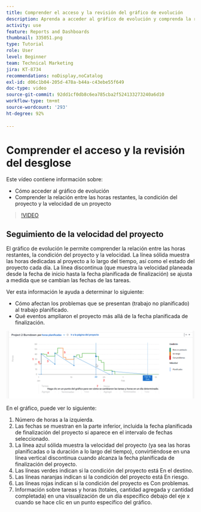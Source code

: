 ```yaml
---
title: Comprender el acceso y la revisión del gráfico de evolución
description: Aprenda a acceder al gráfico de evolución y comprenda la relación entre las horas restantes, las condiciones del proyecto y la velocidad del proyecto en [!UICONTROL análisis mejorado].
activity: use
feature: Reports and Dashboards
thumbnail: 335051.png
type: Tutorial
role: User
level: Beginner
team: Technical Marketing
jira: KT-8734
recommendations: noDisplay,noCatalog
exl-id: d06c1b04-205d-478a-b44a-c43ebe55f649
doc-type: video
source-git-commit: 92dd1cf0db8c6ea785cba2f524133273240a6d10
workflow-type: tm+mt
source-wordcount: '293'
ht-degree: 92%

---
```


# Comprender el acceso y la revisión del desglose

Este vídeo contiene información sobre:

* Cómo acceder al gráfico de evolución
* Comprender la relación entre las horas restantes, la condición del proyecto y la velocidad de un proyecto

>[!VIDEO](https://video.tv.adobe.com/v/335051/?quality=12&learn=on)

## Seguimiento de la velocidad del proyecto

El gráfico de evolución le permite comprender la relación entre las horas restantes, la condición del proyecto y la velocidad. La línea sólida muestra las horas dedicadas al proyecto a lo largo del tiempo, así como el estado del proyecto cada día. La línea discontinua (que muestra la velocidad planeada desde la fecha de inicio hasta la fecha planificada de finalización) se ajusta a medida que se cambian las fechas de las tareas.

Ver esta información le ayuda a determinar lo siguiente:

* Cómo afectan los problemas que se presentan (trabajo no planificado) al trabajo planificado.
* Qué eventos ampliaron el proyecto más allá de la fecha planificada de finalización.

![Imagen que muestra un gráfico de evolución con números en las áreas descritas en las viñetas siguientes](assets/section-2-9.png)

En el gráfico, puede ver lo siguiente:

1. Número de horas a la izquierda.
1. Las fechas se muestran en la parte inferior, incluida la fecha planificada de finalización del proyecto si aparece en el intervalo de fechas seleccionado.
1. La línea azul sólida muestra la velocidad del proyecto (ya sea las horas planificadas o la duración a lo largo del tiempo), convirtiéndose en una línea vertical discontinua cuando alcanza la fecha planificada de finalización del proyecto.
1. Las líneas verdes indican si la condición del proyecto está En el destino.
1. Las líneas naranjas indican si la condición del proyecto está En riesgo.
1. Las líneas rojas indican si la condición del proyecto es Con problemas.
1. Información sobre tareas y horas (totales, cantidad agregada y cantidad completada) en una visualización de un día específico debajo del eje x cuando se hace clic en un punto específico del gráfico.
